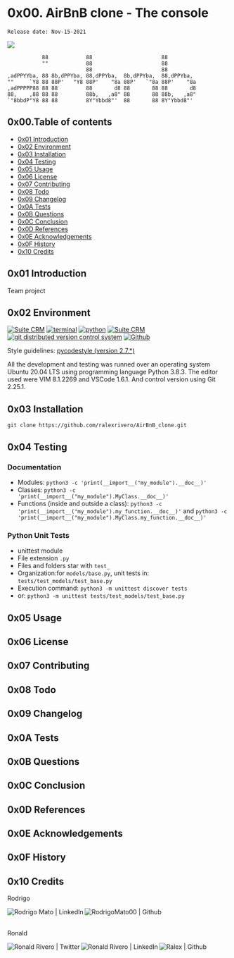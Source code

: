 # 0x00. AirBnB clone - The console 
`Release date: Nov-15-2021`
<!-- share on twitter -->
[![](https://img.shields.io/twitter/url?style=social&url=https%3A%2F%2Fgithub.com%2Fralexrivero%2FAirBnB_clone)](https://img.shields.io/twitter/url?style=social&url=https%3A%2F%2Fgithub.com%2Fralexrivero%2FAirBnB_clone)
```
           88            88                      88
           ""            88                      88
                         88                      88
,adPPYYba, 88 8b,dPPYba, 88,dPPYba,  8b,dPPYba,  88,dPPYba,
""     `Y8 88 88P'   "Y8 88P'    "8a 88P'   `"8a 88P'    "8a
,adPPPPP88 88 88         88       d8 88       88 88       d8
88,    ,88 88 88         88b,   ,a8" 88       88 88b,   ,a8"
`"8bbdP"Y8 88 88         8Y"Ybbd8"'  88       88 8Y"Ybbd8"'
```

## 0x00.Table of contents

* [0x01 Introduction](#0x01-Introduction)
* [0x02 Environment](#0x02-Environment)
* [0x03 Installation](#0x03-Installation)
* [0x04 Testing](#0x04-Testing)
* [0x05 Usage](#0x05-Usage)
* [0x06 License](#0x06-License)
* [0x07 Contributing](#0x07-Contributing)
* [0x08 Todo](#0x08-Todo)
* [0x09 Changelog](#0x09-Changelog)
* [0x0A Tests](#0x0A-Tests)
* [0x0B Questions](#0x0B-Questions)
* [0x0C Conclusion](#0x0C-Conclusion)
* [0x0D References](#0x0D-References)
* [0x0E Acknowledgements](#0x0E-Acknowledgements)
* [0x0F History](#0x0F-History)
* [0x10 Credits](#0x10-Credits)

## 0x01 Introduction

Team project

## 0x02 Environment

<!-- ubuntu -->
<a href="https://ubuntu.com/" target="_blank"> <img height="" src="https://img.shields.io/static/v1?label=&message=Ubuntu&color=E95420&logo=Ubuntu&logoColor=E95420&labelColor=2F333A" alt="Suite CRM"></a> <!-- bash --> <a href="https://www.gnu.org/software/bash/" target="_blank"> <img height="" src="https://img.shields.io/static/v1?label=&message=GNU%20Bash&color=4EAA25&logo=GNU%20Bash&logoColor=4EAA25&labelColor=2F333A" alt="terminal"></a> <!-- python--> <a href="https://www.python.org" target="_blank"> <img height="" src="https://img.shields.io/static/v1?label=&message=Python&color=FFD43B&logo=python&logoColor=3776AB&labelColor=2F333A" alt="python"></a> <!-- vim --> <a href="https://www.vim.org/" target="_blank"> <img height="" src="https://img.shields.io/static/v1?label=&message=Vim&color=019733&logo=Vim&logoColor=019733&labelColor=2F333A" alt="Suite CRM"></a> <!-- git --> <a href="https://git-scm.com/" target="_blank"> <img height="" src="https://img.shields.io/static/v1?label=&message=Git&color=F05032&logo=Git&logoColor=F05032&labelColor=2F333A" alt="git distributed version control system"></a> <!-- github --> <a href="https://github.com" target="_blank"> <img height="" src="https://img.shields.io/static/v1?label=&message=GitHub&color=181717&logo=GitHub&logoColor=f2f2f2&labelColor=2F333A" alt="Github"></a>
 <!-- Style guidelines -->
Style guidelines: [pycodestyle (version 2.7.*)](https://pypi.org/project/pycodestyle/)

All the development and testing was runned over an operating system Ubuntu 20.04 LTS using programming language Python 3.8.3. The editor used were VIM 8.1.2269 and VSCode 1.6.1. And control version using Git 2.25.1.

## 0x03 Installation

```git clone https://github.com/ralexrivero/AirBnB_clone.git```

## 0x04 Testing

### Documentation

- Modules: ```python3 -c 'print(__import__("my_module").__doc__)'```
- Classes: ```python3 -c 'print(__import__("my_module").MyClass.__doc__)'```
- Functions (inside and outside a class): ```python3 -c 'print(__import__("my_module").my_function.__doc__)'```
and ```python3 -c 'print(__import__("my_module").MyClass.my_function.__doc__)'```

### Python Unit Tests

- unittest module
- File extension ``` .py ```
- Files and folders star with ```test_```
- Organization:for ```models/base.py```, unit tests in: ```tests/test_models/test_base.py```
- Execution command: ```python3 -m unittest discover tests```
- or: ```python3 -m unittest tests/test_models/test_base.py```

## 0x05 Usage

## 0x06 License

## 0x07 Contributing

## 0x08 Todo

## 0x09 Changelog

## 0x0A Tests

## 0x0B Questions

## 0x0C Conclusion

## 0x0D References

## 0x0E Acknowledgements

## 0x0F History

## 0x10 Credits

Rodrigo

<a href="https://www.linkedin.com/in/rodrigo-mato-pla/" target="_blank">  <img align="left" alt="Rodrigo Mato | LinkedIn" src="https://img.shields.io/badge/LinkedIn-blue?style=social&logo=linkedin" /> </a>

<a href="https://github.com/RodrigoMato00/" target="_blank">  <img align="left" src="https://img.shields.io/github/followers/RodrigoMato00?style=social" alt="RodrigoMato00 | Github"> </a>

<br/>
<br/>

Ronald

<a href="https://twitter.com/ralex_uy" target="_blank">  <img align="left" alt="Ronald Rivero | Twitter" src="https://img.shields.io/twitter/follow/ralex_uy?style=social" /> </a>

<a href="https://www.linkedin.com/in/ronald-rivero/" target="_blank">  <img align="left" alt="Ronald Rivero | LinkedIn" src="https://img.shields.io/badge/LinkedIn-blue?style=social&logo=linkedin" /> </a>

<a href="https://github.com/ralexrivero/" target="_blank">  <img align="left" src="https://img.shields.io/github/followers/ralexrivero?style=social" alt="Ralex | Github"> </a>

<br/>